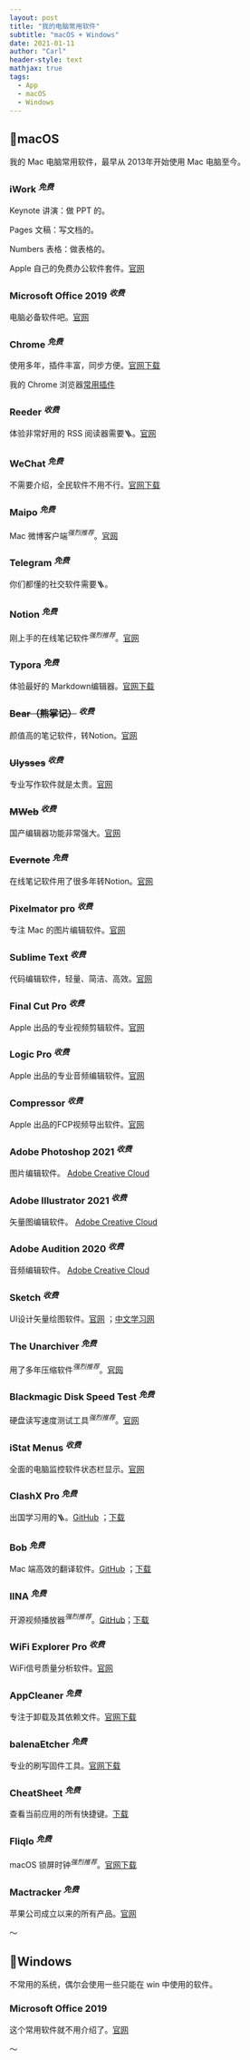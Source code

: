 ```yaml
---
layout: post
title: "我的电脑常用软件"
subtitle: "macOS + Windows"
date: 2021-01-11
author: "Carl"
header-style: text
mathjax: true
tags: 
  - App
  - macOS
  - Windows
---
```


## 📍macOS

我的 Mac 电脑常用软件，最早从 2013年开始使用 Mac 电脑至今。



### iWork $^{免费}$

Keynote 讲演：做 PPT 的。

Pages 文稿：写文档的。

Numbers 表格：做表格的。

Apple 自己的免费办公软件套件。[官网](https://www.apple.com.cn/iwork/)



### Microsoft Office 2019 $^{收费}$

电脑必备软件吧。[官网](https://www.microsoftstore.com.cn/software/office)



### Chrome $^{免费}$

使用多年，插件丰富，同步方便。[官网下载](https://www.google.com/chrome)

我的 Chrome 浏览器[常用插件]()



### Reeder $^{收费}$

体验非常好用的 RSS 阅读器需要🪜。[官网](https://reederapp.com)



### WeChat $^{免费}$

不需要介绍，全民软件不用不行。[官网下载](https://mac.weixin.qq.com)



### Maipo $^{免费}$

Mac 微博客户端$^{强烈推荐}$。[官网](http://weiboformac.sinaapp.com)



### Telegram $^{免费}$

你们都懂的社交软件需要🪜。



### Notion $^{免费}$

刚上手的在线笔记软件$^{强烈推荐}$。[官网](https://www.notion.so)



### Typora $^{免费}$

体验最好的 Markdown编辑器。[官网下载](https://www.typora.io)



### ~~Bear（熊掌记）~~ $^{收费}$

颜值高的笔记软件，转Notion。[官网](https://bear.app)



### ~~Ulysses~~ $^{收费}$

专业写作软件就是太贵。[官网](https://ulysses.app)



### ~~MWeb~~ $^{收费}$

国产编辑器功能非常强大。[官网](https://zh.mweb.im)



### ~~Evernote~~ $^{免费}$

在线笔记软件用了很多年转Notion。[官网](https://www.evernote.com)



### Pixelmator pro $^{收费}$

专注 Mac 的图片编辑软件。[官网](https://www.pixelmator.com/pro)



### Sublime Text $^{收费}$

代码编辑软件，轻量、简洁、高效。[官网](http://www.sublimetext.com)



### Final Cut Pro $^{收费}$

Apple 出品的专业视频剪辑软件。[官网](https://www.apple.com.cn/final-cut-pro)



### Logic Pro $^{收费}$

Apple 出品的专业音频编辑软件。[官网](https://www.apple.com.cn/logic-pro)



### Compressor $^{收费}$

Apple 出品的FCP视频导出软件。[官网](https://www.apple.com.cn/final-cut-pro/compressor)



### Adobe Photoshop 2021 $^{收费}$

图片编辑软件。 [Adobe Creative Cloud](https://www.adobe.com/cn/creativecloud/catalog/desktop.html)



### Adobe Illustrator 2021 $^{收费}$

矢量图编辑软件。 [Adobe Creative Cloud](https://www.adobe.com/cn/creativecloud/catalog/desktop.html)



### Adobe Audition 2020 $^{收费}$

音频编辑软件。 [Adobe Creative Cloud](https://www.adobe.com/cn/creativecloud/catalog/desktop.html)



### Sketch $^{收费}$

UI设计矢量绘图软件。[官网](https://www.sketch.com) ；[中文学习网](http://www.sketchcn.com)



### The Unarchiver $^{免费}$

用了多年压缩软件$^{强烈推荐}$。[官网](https://www.theunarchiver.com)



### Blackmagic Disk Speed Test $^{免费}$

硬盘读写速度测试工具$^{强烈推荐}$。[官网](https://www.blackmagicdesign.com/media/release/20190808-04)



### iStat Menus $^{收费}$

全面的电脑监控软件状态栏显示。[官网](https://bjango.com/mac/istatmenus)



### ClashX Pro $^{免费}$

出国学习用的🪜。[GitHub](https://github.com/yichengchen/clashX) ；[下载](https://github.com/yichengchen/clashX/releases)



### Bob $^{免费}$

Mac 端高效的翻译软件。[GitHub](https://github.com/ripperhe/Bob) ；[下载](https://ripperhe.gitee.io/bob)



### IINA $^{免费}$

开源视频播放器$^{强烈推荐}$。[GitHub](https://github.com/iina/iina)；[下载](https://iina.io)



### WiFi Explorer Pro $^{收费}$

WiFi信号质量分析软件。[官网](https://www.intuitibits.com/products/wifi-explorer-pro)



### AppCleaner $^{免费}$

专注于卸载及其依赖文件。[官网下载](http://freemacsoft.net/appcleaner)



### balenaEtcher $^{免费}$

专业的刷写固件工具。[官网下载](https://www.balena.io/etcher)



### CheatSheet $^{免费}$

查看当前应用的所有快捷键。[下载](https://mediaatelier.com/CheatSheet/)



### Fliqlo $^{免费}$

macOS 锁屏时钟$^{强烈推荐}$。[官网下载](https://fliqlo.com/#/screensaver)



### Mactracker $^{免费}$

苹果公司成立以来的所有产品。[官网](http://mactracker.ca)





～

## 📍Windows



不常用的系统，偶尔会使用一些只能在 win 中使用的软件。



### Microsoft Office 2019

这个常用软件就不用介绍了。[官网](https://www.microsoftstore.com.cn/software/office)



～





